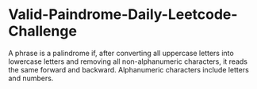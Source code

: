 # Valid-Paindrome-Daily-Leetcode-Challenge
A phrase is a palindrome if, after converting all uppercase letters into lowercase letters and removing all non-alphanumeric characters, it reads the same forward and backward. Alphanumeric characters include letters and numbers.
